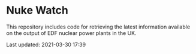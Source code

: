 # Nuke Watch

This repository includes code for retrieving the latest information available on the output of EDF nuclear power plants in the UK.

Last updated: 2021-03-30 17:39
